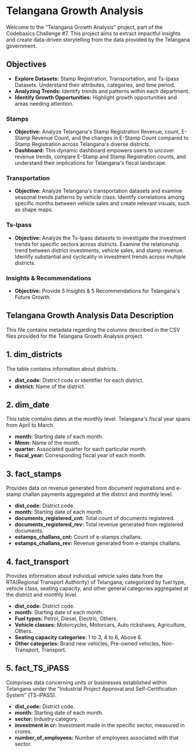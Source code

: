 
# Telangana Growth Analysis

Welcome to the "Telangana Growth Analysis" project, part of the Codebasics Challenge #7. This project aims to extract impactful insights and create data-driven storytelling from the data provided by the Telangana government.

## Objectives

- **Explore Datasets:** Stamp Registration, Transportation, and Ts-Ipass Datasets. Understand their attributes, categories, and time period.
- **Analyzing Trends:** Identify trends and patterns within each department.
- **Identify Growth Opportunities:** Highlight growth opportunities and areas needing attention.

### Stamps
- **Objective:** Analyze Telangana's Stamp Registration Revenue, count, E-Stamp Revenue Count, and the changes in E-Stamp Count compared to Stamp Registration across Telangana's diverse districts.
- **Dashboard:** This dynamic dashboard empowers users to uncover revenue trends, compare E-Stamp and Stamp Registration counts, and understand their implications for Telangana's fiscal landscape.

### Transportation
- **Objective:** Analyze Telangana's transportation datasets and examine seasonal trends patterns by vehicle class. Identify correlations among specific months between vehicle sales and create relevant visuals, such as shape maps.

### Ts-Ipass
- **Objective:** Analyze the Ts-Ipass datasets to investigate the investment trends for specific sectors across districts. Examine the relationship trend between district investments, vehicle sales, and stamp revenue. Identify substantial and cyclicality in investment trends across multiple districts.

### Insights & Recommendations
- **Objective:** Provide 5 Insights & 5 Recommendations for Telangana's Future Growth.

## Telangana Growth Analysis Data Description

This file contains metadata regarding the columns described in the CSV files provided for the Telangana Growth Analysis project.

## 1. dim_districts
The table contains information about districts.

- **dist_code:** District code or identifier for each district.
- **district:** Name of the district.

## 2. dim_date
This table contains dates at the monthly level. Telangana's fiscal year spans from April to March.

- **month:** Starting date of each month.
- **Mmm:** Name of the month.
- **quarter:** Associated quarter for each particular month.
- **fiscal_year:** Corresponding fiscal year of each month.

## 3. fact_stamps
Provides data on revenue generated from document registrations and e-stamp challan payments aggregated at the district and monthly level.

- **dist_code:** District code.
- **month:** Starting date of each month.
- **documents_registered_cnt:** Total count of documents registered.
- **documents_registered_rev:** Total revenue generated from registered documents.
- **estamps_challans_cnt:** Count of e-stamps challans.
- **estamps_challans_rev:** Revenue generated from e-stamps challans.

## 4. fact_transport
Provides information about individual vehicle sales data from the RTA(Regional Transport Authority) of Telangana, categorized by fuel type, vehicle class, seating capacity, and other general categories aggregated at the district and monthly level.

- **dist_code:** District code.
- **month:** Starting date of each month.
- **Fuel types:** Petrol, Diesel, Electric, Others.
- **Vehicle classes:** Motorcycles, Motorcars, Auto rickshaws, Agriculture, Others.
- **Seating capacity categories:** 1 to 3, 4 to 6, Above 6.
- **Other categories:** Brand new vehicles, Pre-owned vehicles, Non-Transport, Transport.

## 5. fact_TS_iPASS
Comprises data concerning units or businesses established within Telangana under the "Industrial Project Approval and Self-Certification System" (TS-iPASS).

- **dist_code:** District code.
- **month:** Starting date of each month.
- **sector:** Industry category.
- **investment in cr:** Investment made in the specific sector, measured in crores.
- **number_of_employees:** Number of employees associated with that sector.

